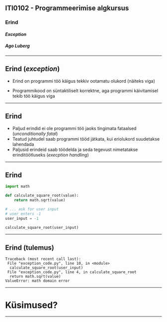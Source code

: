 ## ITI0102 - Programmeerimise algkursus
### Erind
#### _Exception_
##### Ago Luberg

---


## Erind (_exception_)

- Erind on programmi töö käigus tekkiv ootamatu olukord (näiteks viga)

- Programmikood on süntaktiliselt korrektne, aga programmi käivitamisel tekib töö käigus viga

---

## Erind

- Paljud erindid ei ole programmi töö jaoks tingimata fataalsed (_unconditionally fatal_)
- Teatud juhtudel saab programmi tööd jätkata, kui eriolukord suudetakse lahendada
- Paljusid erindeid saab töödelda ja seda tegevust nimetatakse erinditöötluseks (_execption handling_)

---

## Erind

```python
import math

def calculate_square_root(value):
    return math.sqrt(value)

# ... ask for user input
# user enters -1
user_input = -1

calculate_square_root(user_input)
```

---


## Erind (tulemus)

```text
Traceback (most recent call last):
 File "exception_code.py", line 10, in <module>
  calculate_square_root(user_input)
 File "exception_code.py", line 4, in calculate_square_root
  return math.sqrt(value)
ValueError: math domain error
```

---

# Küsimused?

---
